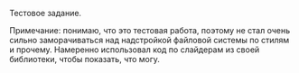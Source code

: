 Тестовое задание.

Примечание: понимаю, что это тестовая работа, поэтому не стал очень сильно заморачиваться над надстройкой файловой системы по стилям и прочему. Намеренно использовал код по слайдерам из своей библиотеки, чтобы показать, что могу.
